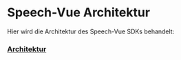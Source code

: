 # Speech-Vue Architektur

Hier wird die Architektur des Speech-Vue SDKs behandelt:


### [Architektur](./Architektur.md)
